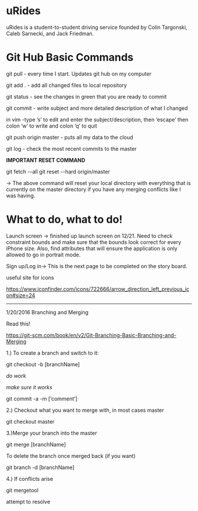 # uRides

uRides is a student-to-student driving service founded by Colin Targonski, Caleb Sarnecki, and Jack Friedman. 

# Git Hub Basic Commands

git pull - every time I start. Updates git hub on my computer

git add . - add all changed files to local repository 

git status - see the changes in green that you are ready to commit

git commit - write subject and more detailed description of what I changed

in vim -type ’s’ to edit and enter the subject/description, then ‘escape’ then colon ‘w’ to write and colon ‘q’ to quit

git push origin master - puts all my data to the cloud

git log - check the most recent commits to the master 

**********IMPORTANT RESET COMMAND**********

git fetch --all
git reset --hard origin/master

-> The above command will reset your local directory with everything that is currently on the master directory if you have
   any merging conflicts like I was having.


# What to do, what to do!

Launch screen -> finished up launch screen on 12/21. Need to check constraint bounds and make sure that the bounds look
                 correct for every iPhone size. Also, find attributes that will ensure the application is only allowed
                 to go in portrait mode.

Sign up/Log in-> This is the next page to be completed on the story board. 

useful site for icons

https://www.iconfinder.com/icons/722666/arrow_direction_left_previous_icon#size=24

----------------------------------------------------------------------------------

1/20/2016 Branching and Merging 

Read this! 

https://git-scm.com/book/en/v2/Git-Branching-Basic-Branching-and-Merging

1.) To create a branch and switch to it:

git checkout -b [branchName]

*do work*

*make sure it works* 

git commit -a -m [‘comment’]

2.) Checkout what you want to merge with, in most cases master

git checkout master 

3.)Merge your branch into the master

git merge [branchName]

To delete the branch once merged back (if you want)

git branch -d [branchName]

4.) If conflicts arise 

git mergetool 

attempt to resolve 
